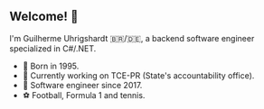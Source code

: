 ## Welcome! 👋

<!--
**GuilhermeUhrigshardt/GuilhermeUhrigshardt** is a ✨ _special_ ✨ repository because its `README.md` (this file) appears on your GitHub profile.
-->
I'm Guilherme Uhrigshardt 🇧🇷/🇩🇪, a backend software engineer specialized in C#/.NET.

- 👶 Born in 1995.
- 🏢 Currently working on TCE-PR (State's accountability office).
- 📆 Software engineer since 2017.
- ⚽ Football, Formula 1 and tennis.
